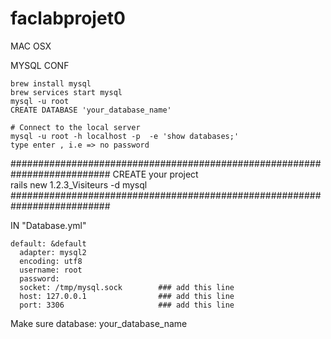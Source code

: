 # faclabprojet0
 MAC OSX

  MYSQL CONF

    brew install mysql
    brew services start mysql
    mysql -u root
    CREATE DATABASE 'your_database_name'

    # Connect to the local server
    mysql -u root -h localhost -p  -e 'show databases;'
    type enter , i.e => no password

  ##########################################################################
  CREATE your project                     
    rails new 1.2.3_Visiteurs -d mysql
  ##########################################################################

  IN "Database.yml"

    default: &default
      adapter: mysql2
      encoding: utf8
      username: root
      password:
      socket: /tmp/mysql.sock        ### add this line
      host: 127.0.0.1                ### add this line
      port: 3306                     ### add this line

  Make sure
   database: your_database_name
